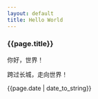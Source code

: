 ```yaml
---
layout: default
title: Hello World
---
```


### {{page.title}}

你好，世界！

跨过长城，走向世界！


{{page.date | date_to_string}}
